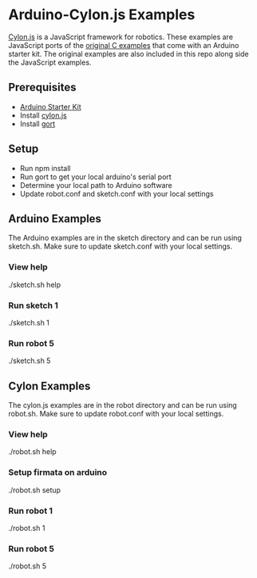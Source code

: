 
# Arduino-Cylon.js Examples

[Cylon.js](http://cylonjs.com/) is a JavaScript framework for robotics. These examples are JavaScript ports of the [original C examples](https://www.arduino.cc/en/Tutorial/BuiltInExamples) that come with an Arduino starter kit. The original examples are also included in this repo along side the JavaScript examples.

## Prerequisites

* [Arduino Starter Kit](https://www.arduino.cc/en/Main/ArduinoStarterKit)
* Install [cylon.js](http://cylonjs.com/documentation/getting-started/)
* Install [gort](http://gort.io/)

## Setup

* Run npm install
* Run gort to get your local arduino's serial port
* Determine your local path to Arduino software
* Update robot.conf and sketch.conf with your local settings

## Arduino Examples

The Arduino examples are in the sketch directory and can be run using sketch.sh. Make sure to update sketch.conf with your local settings.

### View help

./sketch.sh help

### Run sketch 1

./sketch.sh 1

### Run robot 5

./sketch.sh 5

## Cylon Examples

The cylon.js examples are in the robot directory and can be run using robot.sh. Make sure to update robot.conf with your local settings.

### View help

./robot.sh help

### Setup firmata on arduino

./robot.sh setup

### Run robot 1

./robot.sh 1

### Run robot 5

./robot.sh 5
